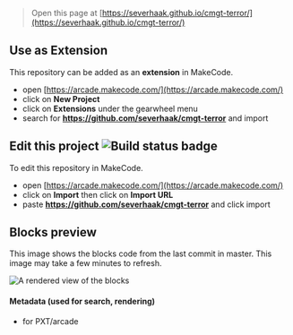  


> Open this page at [https://severhaak.github.io/cmgt-terror/](https://severhaak.github.io/cmgt-terror/)

## Use as Extension

This repository can be added as an **extension** in MakeCode.

* open [https://arcade.makecode.com/](https://arcade.makecode.com/)
* click on **New Project**
* click on **Extensions** under the gearwheel menu
* search for **https://github.com/severhaak/cmgt-terror** and import

## Edit this project ![Build status badge](https://github.com/severhaak/cmgt-terror/workflows/MakeCode/badge.svg)

To edit this repository in MakeCode.

* open [https://arcade.makecode.com/](https://arcade.makecode.com/)
* click on **Import** then click on **Import URL**
* paste **https://github.com/severhaak/cmgt-terror** and click import

## Blocks preview

This image shows the blocks code from the last commit in master.
This image may take a few minutes to refresh.

![A rendered view of the blocks](https://github.com/severhaak/cmgt-terror/raw/master/.github/makecode/blocks.png)

#### Metadata (used for search, rendering)

* for PXT/arcade
<script src="https://makecode.com/gh-pages-embed.js"></script><script>makeCodeRender("{{ site.makecode.home_url }}", "{{ site.github.owner_name }}/{{ site.github.repository_name }}");</script>
